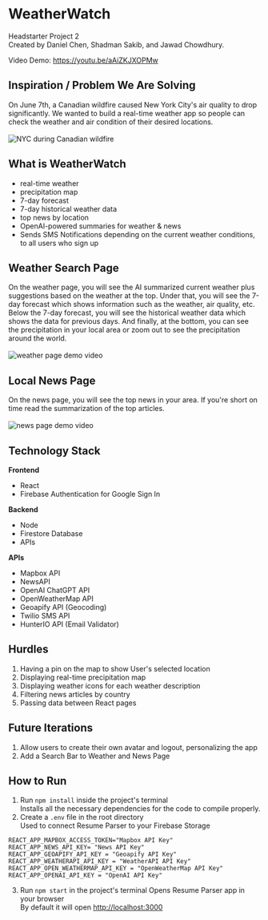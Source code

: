 # WeatherWatch
Headstarter Project 2  
Created by Daniel Chen, Shadman Sakib, and Jawad Chowdhury.<br>

Video Demo: https://youtu.be/aAiZKJXOPMw

## Inspiration / Problem We Are Solving
On June 7th, a Canadian wildfire caused New York City's air quality to drop significantly. We wanted to build a real-time weather app so people can check the weather and air condition of their desired locations.<br>  
<img src="https://github.com/shadasali/Data-Aggregation/blob/main/picture.png" alt="NYC during Canadian wildfire">

## What is WeatherWatch  
- real-time weather
- precipitation map
- 7-day forecast
- 7-day historical weather data
- top news by location
- OpenAI-powered summaries for weather & news
- Sends SMS Notifications depending on the current weather conditions, to all users who sign up

## Weather Search Page
On the weather page, you will see the AI summarized current weather plus suggestions based on the weather at the top. Under that, you will see the 7-day forecast which shows information such as the weather, air quality, etc. Below the 7-day forecast, you will see the historical weather data which shows the data for previous days. And finally, at the bottom, you can see the precipitation in your local area or zoom out to see the precipitation around the world.<br><br>
![weather page demo video](https://github.com/shadasali/Data-Aggregation/blob/main/weather.gif)

## Local News Page
On the news page, you will see the top news in your area. If you're short on time read the summarization of the top articles.<br><br>
![news page demo video](https://github.com/shadasali/Data-Aggregation/blob/main/news.gif)

## Technology Stack
**Frontend**
- React
- Firebase Authentication for Google Sign In

**Backend**
- Node
- Firestore Database
- APIs

**APIs**
- Mapbox API
- NewsAPI
- OpenAI ChatGPT API
- OpenWeatherMap API
- Geoapify API (Geocoding)
- Twilio SMS API
- HunterIO API (Email Validator)

## Hurdles
1) Having a pin on the map to show User's selected location
2) Displaying real-time precipitation map
3) Displaying weather icons for each weather description
4) Filtering news articles by country
5) Passing data between React pages

## Future Iterations
1) Allow users to create their own avatar and logout, personalizing the app
2) Add a Search Bar to Weather and News Page

## How to Run
1) Run `npm install` inside the project's terminal <br>
Installs all the necessary dependencies for the code to compile properly.
2) Create a `.env` file in the root directory <br>
Used to connect Resume Parser to your Firebase Storage
```
REACT_APP_MAPBOX_ACCESS_TOKEN="Mapbox API Key"
REACT_APP_NEWS_API_KEY= "News API Key"
REACT_APP_GEOAPIFY_API_KEY = "Geoapify API Key"
REACT_APP_WEATHERAPI_API_KEY = "WeatherAPI API Key"
REACT_APP_OPEN_WEATHERMAP_API_KEY = "OpenWeatherMap API Key"
REACT_APP_OPENAI_API_KEY = "OpenAI API Key"
```
3) Run `npm start` in the project's terminal
Opens Resume Parser app in your browser <br>
By default it will open [http://localhost:3000](http://localhost:3000)
